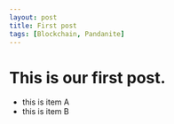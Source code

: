 ```yaml
---
layout: post
title: First post
tags: [Blockchain, Pandanite]
---
```


# This is our first post.

- this is item A
- this is item B
